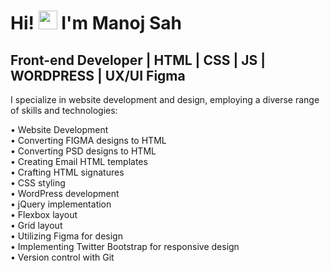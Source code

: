 
# Hi! <img src="https://user-images.githubusercontent.com/18350557/176309783-0785949b-9127-417c-8b55-ab5a4333674e.gif" width="30px"> I'm Manoj Sah

## Front-end Developer | HTML | CSS | JS | WORDPRESS | UX/UI Figma 

I specialize in website development and design, employing a diverse range of skills and technologies:

•	Website Development<br/>
•	Converting FIGMA designs to HTML<br/>
•	Converting PSD designs to HTML<br/>
•	Creating Email HTML templates<br/>
•	Crafting HTML signatures<br/>
•	CSS styling<br/>
•	WordPress development<br/>
•	jQuery implementation<br/>
•	Flexbox layout<br/>
•	Grid layout<br/>
•	Utilizing Figma for design<br/>
•	Implementing Twitter Bootstrap for responsive design<br/>
•	Version control with Git<br/>





